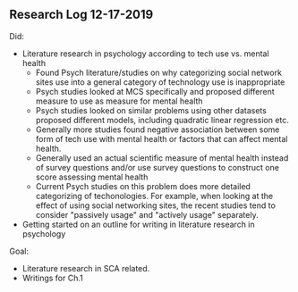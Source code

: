 ## Research Log 12-17-2019

Did: 
- Literature research in psychology according to tech use vs. mental health
    - Found Psych literature/studies on why categorizing social network sites use into a general category of technology use is inappropriate
    - Psych studies looked at MCS specifically and proposed different measure to use as measure for mental health
    - Psych studies looked on similar problems using other datasets proposed different models, including quadratic linear regression etc. 
    - Generally more studies found negative association between some form of tech use with mental health or factors that can affect mental health.
    - Generally used an actual scientific measure of mental health instead of survey questions and/or use survey questions to construct one score assessing mental health
    - Current Psych studies on this problem does more detailed categorizing of techonologies. For example, when looking at the effect of using social networking sites, the recent studies tend to consider "passively usage" and "actively usage" separately. 
- Getting started on an outline for writing in literature research in psychology

Goal: 
- Literature research in SCA related. 
- Writings for Ch.1 
